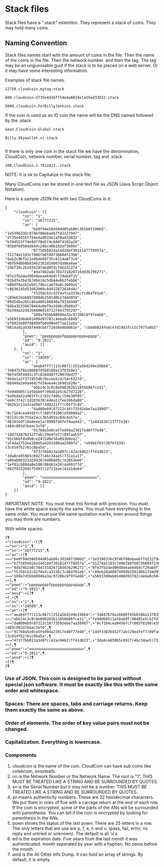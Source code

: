 # Stack files

Stack files have a ".stack" extention. They represent a stack of coins. They may hold many coins. 

## Naming Convention

Stack files names start with the amount of coins in the file. Then the name of the coins in the file. Then the network number. and then the tag. The tag may be an unguessable guid if the stack is to be placed on a web server. Or it may have some interesting information. 

Examples of stack file names. 
```
12750.cloudcoin.mytag.stack

800.cloudcoin.d735e4d16ff54eda8019e1a59ad33032.stack

5000.cloudcoin.ForBillyJenkins.stack

```
If the coin is used as an ID coin the name will be the DNS named followed by the .stack
```
Sean.CloudCoin.Global.stack

Billy.Skywallet.cc.stack


```
If there is only one coin in the stack file we have the denomination, CloudCoin, network number, serial number, tag and .stack
```
100.CloudCoin.1.7012421..stack

```




NOTE: It is ok to Capitalize in the stack file. 

Many CloudCoins can be stored in one text file as JSON (Java Script Object Notation).

Here is a sample JSON file with two CloudCoins in it:
```
{
	"cloudcoin": [{
		"nn": "1",
		"sn": "16777215",
		"an": [
			"be0f94e584584d85ab86c301b8f1906d", "1e539633bc974bf88ebaeb7fd23279d7", "d735e4d16ff54eda8019e1a59ad33032", "b394553ff4e94f78a5f4c04df4102a20", "85b8f6956deb4dc28bc40b192ef5b0bc",
			"6775856024a14d10af30181477f8957a", "31274a1103c7406fb0f60736604f23b6", "6eb2c9bfb21e484b89f35c8124a8f3c0", "407b9d6b0b034b23b1d160d7da96a8ae", "2dbf38c2b1834287aed0fdcf4ba32274",
			"4da74b2a8c784731826716dd36296271", "0fe3fb2ded9648eeae64bdcf29abdf15", "01bdfe3b43b74b618c5db44e6b2febb6", "e0bdf8a1b2eb4174bcca6fda0c3609a1", "c8636145d53d42008c84432872816d4c",
			"f5258cb2cd2f4afca333bc7cd64f01eb", "c89eb2da6897489db2581d0b17d4d959", "89d5dba265c84a488106840a79316940", "8dba35338678464a9ef9a1686cd500af", "0a39da32d43546009147127443793297",
			"109a745bb88946a3ac9720bc8f9fee66", "a56933d0ab01400d93782c4eba0c6849", "ef6025e09f88499fb0490edf7ae21eba", "6014a91a938f449cb8f72658e0b9d61e", "cb64b024fe8c47d19d3fcc5c797fa0b3"
		],
		"pown": "ppeppppppfppppppnpppupppp",
		"ed": "9-2021",
		"aoid": []
	}, {
		"nn": "1",
		"sn": "24589",
		"an": [
			"aeab4ff7(113c0871)252a56d249e19bb4", "34847b78a16680f45b0188a1378359e1", "9bf4f0fd441c3fc826dd07f2907bbd7f", "9e4a1a3f371955db(0ecee5c4)54c6327d", "68d49a2e0ae642fd34aea4c169d1d20e",
			"ebb14c3c0c8e898262b11056686fce31", "fe948b05(1e58ab9f)98481e5cb27d7228", "9a9bda52a965ffc2(02c7406c)50e30f05", "ea9c3f42(1d203678)44ea11fee166da00", "9d263c13a3ce498f(3d9221ff)c05f7c4d",
			"da880eb9(07212c18)73592ebe7aa38907", "8c7164cea9456fcf(085f8100)e59089a2", "071dcc9c755e2acc3b5493ac8dc4a57a", "46163edf(0adeee1a)9990fd4fef4ae443", "1a4d1834(237ffe38)(484c881d)baac3ef0",
			"91760a5e0ce5fed94a23017ed8f77e40", "1ddf3387bd32f7ab(29e4fef7)89faeb5f", "91cb6bfda9b0ce2472d0e56a893b0ee2", "af4da2752ee288b5ad263200aa2509fa", "e94bbf83(36fbfd39)(3c014fb2)61c8ba5a",
			"47377bb013a3d87c(42ac04b2)ff41d623", "3da8ce859b5c6927(4bc34ae5)732a1a17", "a09ab60322d29420(040b8d5c)e26b3ee6", "1ef01cb084a8e500(08d61e24)4a991f7d", "d42f923269cf5d93(12711bae)41d1de64"
		],
		"pown": "uuuuuuuuuuuuuuuuuuuuuuuuu",
		"ed": "9-2021",
		"aoid": []
	}]
}
```
IMPORTANT NOTE: You must treat this format with precision. You must have the white space exactly the same. You must have everything in the same order. You must use the same quotation marks, even around things you may think are numbers. 

With white spaces:
```
{¶
→"cloudcoin":∙[{¶
→→"nn":∙"1",¶
→→"sn":∙"16777215",¶
→→"an":∙[¶
→→→"be0f94e584584d85ab86c301b8f1906d",∙"1e539633bc974bf88ebaeb7fd23279d7",∙"d735e4d16ff54eda8019e1a59ad33032",∙"b394553ff4e94f78a5f4c04df4102a20",∙"85b8f6956deb4dc28bc40b192ef5b0bc",¶
→→→"6775856024a14d10af30181477f8957a",∙"31274a1103c7406fb0f60736604f23b6",∙"6eb2c9bfb21e484b89f35c8124a8f3c0",∙"407b9d6b0b034b23b1d160d7da96a8ae",∙"2dbf38c2b1834287aed0fdcf4ba32274",¶
→→→"4da74b2a8c784731826716dd36296271",∙"0fe3fb2ded9648eeae64bdcf29abdf15",∙"01bdfe3b43b74b618c5db44e6b2febb6",∙"e0bdf8a1b2eb4174bcca6fda0c3609a1",∙"c8636145d53d42008c84432872816d4c",¶
→→→"f5258cb2cd2f4afca333bc7cd64f01eb",∙"c89eb2da6897489db2581d0b17d4d959",∙"89d5dba265c84a488106840a79316940",∙"8dba35338678464a9ef9a1686cd500af",∙"0a39da32d43546009147127443793297",¶
→→→"109a745bb88946a3ac9720bc8f9fee66",∙"a56933d0ab01400d93782c4eba0c6849",∙"ef6025e09f88499fb0490edf7ae21eba",∙"6014a91a938f449cb8f72658e0b9d61e",∙"cb64b024fe8c47d19d3fcc5c797fa0b3"¶
→→],¶
→→"pown":∙"ppeppppppfppppppnpppupppp",¶
→→"ed":∙"9-2021",¶
→→"aoid":∙[]¶
→},∙{¶
→→"nn":∙"1",¶
→→"sn":∙"24589",¶
→→"an":∙[¶
→→→"aeab4ff7(113c0871)252a56d249e19bb4",∙"34847b78a16680f45b0188a1378359e1",∙"9bf4f0fd441c3fc826dd07f2907bbd7f",∙"9e4a1a3f371955db(0ecee5c4)54c6327d",∙"68d49a2e0ae642fd34aea4c169d1d20e",¶
→→→"ebb14c3c0c8e898262b11056686fce31",∙"fe948b05(1e58ab9f)98481e5cb27d7228",∙"9a9bda52a965ffc2(02c7406c)50e30f05",∙"ea9c3f42(1d203678)44ea11fee166da00",∙"9d263c13a3ce498f(3d9221ff)c05f7c4d",¶
→→→"da880eb9(07212c18)73592ebe7aa38907",∙"8c7164cea9456fcf(085f8100)e59089a2",∙"071dcc9c755e2acc3b5493ac8dc4a57a",∙"46163edf(0adeee1a)9990fd4fef4ae443",∙"1a4d1834(237ffe38)(484c881d)baac3ef0",¶
→→→"91760a5e0ce5fed94a23017ed8f77e40",∙"1ddf3387bd32f7ab(29e4fef7)89faeb5f",∙"91cb6bfda9b0ce2472d0e56a893b0ee2",∙"af4da2752ee288b5ad263200aa2509fa",∙"e94bbf83(36fbfd39)(3c014fb2)61c8ba5a",¶
→→→"47377bb013a3d87c(42ac04b2)ff41d623",∙"3da8ce859b5c6927(4bc34ae5)732a1a17",∙"a09ab60322d29420(040b8d5c)e26b3ee6",∙"1ef01cb084a8e500(08d61e24)4a991f7d",∙"d42f923269cf5d93(12711bae)41d1de64"¶
→→],¶
→→"pown":∙"uuuuuuuuuuuuuuuuuuuuuuuuu",¶
→→"ed":∙"9-2021",¶
→→"aoid":∙[]¶
→}]¶
}¶
```

### Use of JSON. This coin is designed to be parsed without special json software. It must be exactly like this with the same order and whitespace. 
### Spaces: There are spaces, tabs and carriage returns. Keep them exactly the same as above. 
### Order of elements. The order of key value pairs must not be changed. 
### Capitalization. Everything is lowercase. 

### Components

1. cloudcoin is the name of the coin. CloudCoin can have sub coins like celebrium, eossteath.
2. nn is the Network Number or the Network Name. The root is "1". THIS MUST BE TREATED LIKE A STRING AND BE SURROUNDED BY QUOTES. 
3. sn is the Serial Number but it may not be a number. THIS MUST BE TREATED LIKE A STRING AND BE SURROUNDED BY QUOTES. 
4. an means authenticity numbers. These are 32 hexidecimal characters. We put them in rows of five with a carrage return at the end of each row. If the coin is encrypted, some of the parts of the ANs will be surrounded with parenthesis. You can tell if the coin is encrypted by looking for parenthesis in the ANs. 
5. pown shows the status of the last pown. There are 25 letters in a row. The only letters that are use are p, f, e, n and u. (pass, fail, error, no reply and untried or unknown). The default is all 'u's.
6. ed is the expiration date. Five years from the last month it was authenticated. month seperated by year with a hyphen. No zeros before the month. 
7. aoid is the All Other Info Dump. It can hold an array of strings. By default, it is empty. 

